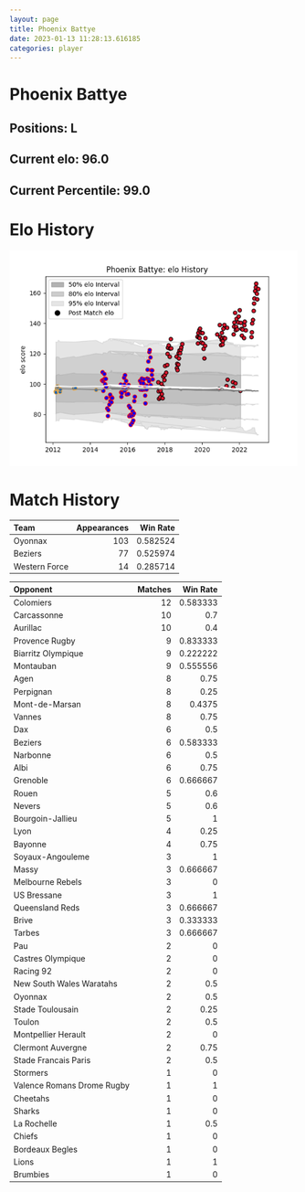 ```yaml
---  
layout: page  
title: Phoenix Battye  
date: 2023-01-13 11:28:13.616185  
categories: player  
---
```

# Phoenix Battye

## Positions: L

## Current elo: 96.0

## Current Percentile: 99.0

# Elo History


![elo history](history_PhoenixBattye.png)
# Match History


| Team          |   Appearances |   Win Rate |
|:--------------|--------------:|-----------:|
| Oyonnax       |           103 |   0.582524 |
| Beziers       |            77 |   0.525974 |
| Western Force |            14 |   0.285714 |

| Opponent                   |   Matches |   Win Rate |
|:---------------------------|----------:|-----------:|
| Colomiers                  |        12 |   0.583333 |
| Carcassonne                |        10 |   0.7      |
| Aurillac                   |        10 |   0.4      |
| Provence Rugby             |         9 |   0.833333 |
| Biarritz Olympique         |         9 |   0.222222 |
| Montauban                  |         9 |   0.555556 |
| Agen                       |         8 |   0.75     |
| Perpignan                  |         8 |   0.25     |
| Mont-de-Marsan             |         8 |   0.4375   |
| Vannes                     |         8 |   0.75     |
| Dax                        |         6 |   0.5      |
| Beziers                    |         6 |   0.583333 |
| Narbonne                   |         6 |   0.5      |
| Albi                       |         6 |   0.75     |
| Grenoble                   |         6 |   0.666667 |
| Rouen                      |         5 |   0.6      |
| Nevers                     |         5 |   0.6      |
| Bourgoin-Jallieu           |         5 |   1        |
| Lyon                       |         4 |   0.25     |
| Bayonne                    |         4 |   0.75     |
| Soyaux-Angouleme           |         3 |   1        |
| Massy                      |         3 |   0.666667 |
| Melbourne Rebels           |         3 |   0        |
| US Bressane                |         3 |   1        |
| Queensland Reds            |         3 |   0.666667 |
| Brive                      |         3 |   0.333333 |
| Tarbes                     |         3 |   0.666667 |
| Pau                        |         2 |   0        |
| Castres Olympique          |         2 |   0        |
| Racing 92                  |         2 |   0        |
| New South Wales Waratahs   |         2 |   0.5      |
| Oyonnax                    |         2 |   0.5      |
| Stade Toulousain           |         2 |   0.25     |
| Toulon                     |         2 |   0.5      |
| Montpellier Herault        |         2 |   0        |
| Clermont Auvergne          |         2 |   0.75     |
| Stade Francais Paris       |         2 |   0.5      |
| Stormers                   |         1 |   0        |
| Valence Romans Drome Rugby |         1 |   1        |
| Cheetahs                   |         1 |   0        |
| Sharks                     |         1 |   0        |
| La Rochelle                |         1 |   0.5      |
| Chiefs                     |         1 |   0        |
| Bordeaux Begles            |         1 |   0        |
| Lions                      |         1 |   1        |
| Brumbies                   |         1 |   0        |